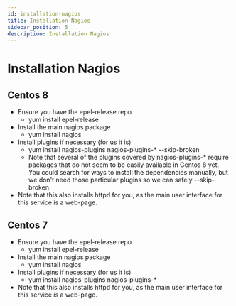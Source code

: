 ```yaml
---
id: installation-nagios
title: Installation Nagios
sidebar_position: 5
description: Installation Nagios
---
```


# Installation Nagios

## Centos 8

- Ensure you have the epel-release repo
    + yum install epel-release
- Install the main nagios package
    + yum install nagios
- Install plugins if necessary (for us it is)
    + yum install nagios-plugins nagios-plugins-* --skip-broken
    + Note that several of the plugins covered by nagios-plugins-* require packages that do not seem to be easily available in Centos 8 yet. You could search for ways to install the dependencies manually, but we don't need those particular plugins so we can safely --skip-broken.
- Note that this also installs httpd for you, as the main user interface for this service is a web-page.

## Centos 7

- Ensure you have the epel-release repo
    + yum install epel-release
- Install the main nagios package
    + yum install nagios
- Install plugins if necessary (for us it is)
    + yum install nagios-plugins nagios-plugins-*
- Note that this also installs httpd for you, as the main user interface for this service is a web-page.
